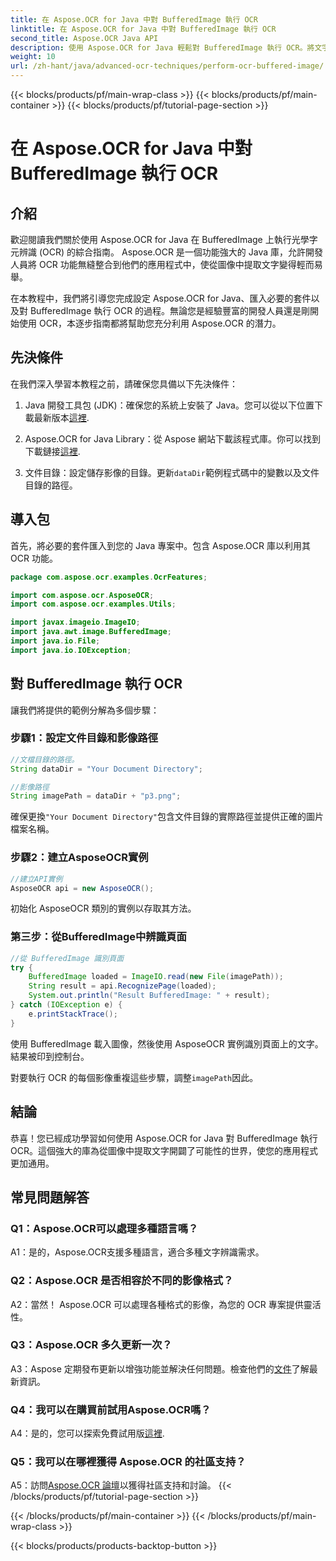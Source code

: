 ```yaml
---
title: 在 Aspose.OCR for Java 中對 BufferedImage 執行 OCR
linktitle: 在 Aspose.OCR for Java 中對 BufferedImage 執行 OCR
second_title: Aspose.OCR Java API
description: 使用 Aspose.OCR for Java 輕鬆對 BufferedImage 執行 OCR。將文字無縫地從圖像中提取。立即下載以獲得多功能文字辨識體驗。
weight: 10
url: /zh-hant/java/advanced-ocr-techniques/perform-ocr-buffered-image/
---
```


{{< blocks/products/pf/main-wrap-class >}}
{{< blocks/products/pf/main-container >}}
{{< blocks/products/pf/tutorial-page-section >}}

# 在 Aspose.OCR for Java 中對 BufferedImage 執行 OCR

## 介紹

歡迎閱讀我們關於使用 Aspose.OCR for Java 在 BufferedImage 上執行光學字元辨識 (OCR) 的綜合指南。 Aspose.OCR 是一個功能強大的 Java 庫，允許開發人員將 OCR 功能無縫整合到他們的應用程式中，使從圖像中提取文字變得輕而易舉。

在本教程中，我們將引導您完成設定 Aspose.OCR for Java、匯入必要的套件以及對 BufferedImage 執行 OCR 的過程。無論您是經驗豐富的開發人員還是剛開始使用 OCR，本逐步指南都將幫助您充分利用 Aspose.OCR 的潛力。

## 先決條件

在我們深入學習本教程之前，請確保您具備以下先決條件：

1.  Java 開發工具包 (JDK)：確保您的系統上安裝了 Java。您可以從以下位置下載最新版本[這裡](https://www.oracle.com/java/technologies/javase-downloads.html).

2. Aspose.OCR for Java Library：從 Aspose 網站下載該程式庫。你可以找到下載鏈接[這裡](https://releases.aspose.com/ocr/java/).

3. 文件目錄：設定儲存影像的目錄。更新`dataDir`範例程式碼中的變數以及文件目錄的路徑。

## 導入包

首先，將必要的套件匯入到您的 Java 專案中。包含 Aspose.OCR 庫以利用其 OCR 功能。

```java
package com.aspose.ocr.examples.OcrFeatures;

import com.aspose.ocr.AsposeOCR;
import com.aspose.ocr.examples.Utils;

import javax.imageio.ImageIO;
import java.awt.image.BufferedImage;
import java.io.File;
import java.io.IOException;
```

## 對 BufferedImage 執行 OCR

讓我們將提供的範例分解為多個步驟：

### 步驟1：設定文件目錄和影像路徑

```java
//文檔目錄的路徑。
String dataDir = "Your Document Directory";

//影像路徑
String imagePath = dataDir + "p3.png";
```

確保更換`"Your Document Directory"`包含文件目錄的實際路徑並提供正確的圖片檔案名稱。

### 步驟2：建立AsposeOCR實例

```java
//建立API實例
AsposeOCR api = new AsposeOCR();
```

初始化 AsposeOCR 類別的實例以存取其方法。

### 第三步：從BufferedImage中辨識頁面

```java
//從 BufferedImage 識別頁面
try {
    BufferedImage loaded = ImageIO.read(new File(imagePath));
    String result = api.RecognizePage(loaded);
    System.out.println("Result BufferedImage: " + result);
} catch (IOException e) {
    e.printStackTrace();
}
```

使用 BufferedImage 載入圖像，然後使用 AsposeOCR 實例識別頁面上的文字。結果被印到控制台。

對要執行 OCR 的每個影像重複這些步驟，調整`imagePath`因此。

## 結論

恭喜！您已經成功學習如何使用 Aspose.OCR for Java 對 BufferedImage 執行 OCR。這個強大的庫為從圖像中提取文字開闢了可能性的世界，使您的應用程式更加通用。

## 常見問題解答

### Q1：Aspose.OCR可以處理多種語言嗎？

A1：是的，Aspose.OCR支援多種語言，適合多種文字辨識需求。

### Q2：Aspose.OCR 是否相容於不同的影像格式？

A2：當然！ Aspose.OCR 可以處理各種格式的影像，為您的 OCR 專案提供靈活性。

### Q3：Aspose.OCR 多久更新一次？

A3：Aspose 定期發布更新以增強功能並解決任何問題。檢查他們的[文件](https://reference.aspose.com/ocr/java/)了解最新資訊。

### Q4：我可以在購買前試用Aspose.OCR嗎？

 A4：是的，您可以探索免費試用版[這裡](https://releases.aspose.com/).

### Q5：我可以在哪裡獲得 Aspose.OCR 的社區支持？

 A5：訪問[Aspose.OCR 論壇](https://forum.aspose.com/c/ocr/16)以獲得社區支持和討論。
{{< /blocks/products/pf/tutorial-page-section >}}

{{< /blocks/products/pf/main-container >}}
{{< /blocks/products/pf/main-wrap-class >}}

{{< blocks/products/products-backtop-button >}}
